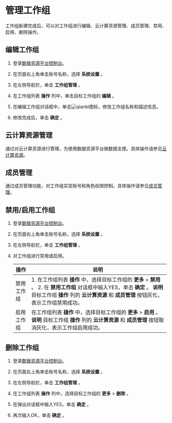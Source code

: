 管理工作组 
==========================

工作组新建完成后，可以对工作组进行编辑、云计算资源管理、成员管理、禁用、启用、删除操作。

编辑工作组 
--------------------------

1. 登录[数据资源平台控制台](https://dataq.console.aliyun.com)。

   

2. 在页面右上角单击账号名称，选择 **系统设置** 。

   

3. 在左侧导航栏，单击 **工作组管理** 。

   

4. 在工作组列表 **操作** 列中，单击目标工作组的 **编辑** 。

   

5. 在编辑工作组对话框中，单击![qianbi](https://static-aliyun-doc.oss-accelerate.aliyuncs.com/assets/img/zh-CN/3176403261/p280908.png)图标，修改工作组名称和描述信息。

   

6. 修改完成后，单击 **确定** 。

   




云计算资源管理 
----------------------------

通过对云计算资源进行管理，为使用数据资源平台做数据支撑。具体操作请参见[云计算资源](https://help.aliyun.com/document_detail/200005.html?spm=a2c4g.11186623.3.6.3c1967088tF3fI)。

成员管理 
-------------------------

通过成员管理功能，对工作组实现账号和角色权限控制。具体操作请参见[成员管理](/cn.zh-CN/用户指南/系统设置/工作组管理/工作组成员管理.md)。

禁用/启用工作组 
-----------------------------

1. 登录[数据资源平台控制台](https://dataq.console.aliyun.com)。

   

2. 在页面右上角单击账号名称，选择 **系统设置** 。

   

3. 在左侧导航栏，单击 **工作组管理** 。

   

4. 对工作组进行禁用或启用。

   

   |  操作   |                                                                                                                   说明                                                                                                                    |
   |-------|-----------------------------------------------------------------------------------------------------------------------------------------------------------------------------------------------------------------------------------------|
   | 禁用工作组 | 1. 在工作组列表 **操作** 中，选择目标工作组的 **更多** \> **禁用** 。   2. 在 **禁用工作组** 对话框中输入YES，单击 **确定** 。    **说明** 目标工作组 **操作** 列的 **云计算资源** 和 **成员管理** 按钮灰化，表示工作组禁用成功。 |
   | 启用工作组 | 在工作组列表 **操作** 中，选择目标工作组的 **更多** \> **启用** 。 **说明** 目标工作组 **操作** 列的 **云计算资源** 和 **成员管理** 按钮取消灰化，表示工作组启用成功。                                                                                                               |

   




删除工作组 
--------------------------

1. 登录[数据资源平台控制台](https://dataq.console.aliyun.com)。

   

2. 在页面右上角单击账号名称，选择 **系统设置** 。

   

3. 在左侧导航栏，单击 **工作组管理** 。

   

4. 在工作组列表 **操作** 列中，选择目标工作组的 **更多** \> **删除** 。

   

5. 在弹出对话框中输入YES，单击 **确定** 。

   

6. 再次输入OK，单击 **确定** 。

   




